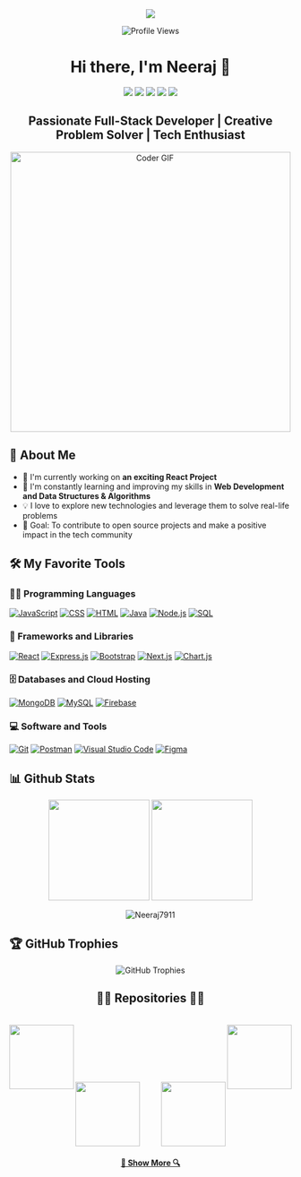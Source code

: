 <div align="center">
  <img src="https://readme-typing-svg.herokuapp.com/?lines=Welcome+to+Neeraj's+GitHub!;Full-Stack+Web+Developer;Always+learning+new+things&font=Fira%20Code&center=true&width=380&height=50&duration=4000&pause=1000">
</div>

<p align="center">
  <img src="https://komarev.com/ghpvc/?username=Neeraj7911&label=Profile%20Views&color=0e75b6&style=flat" alt="Profile Views" />
</p>

<h1 align="center">Hi there, I'm Neeraj 👋</h1>

<p align="center">
<a href="https://linkedin.com/in/neeraj791"><img src="https://img.shields.io/badge/-Neeraj-0077B5?style=flat&logo=linkedin&logoColor=white"/></a>
  <a href="mailto:kumarrneeraj791@gmail.com"><img src="https://img.shields.io/badge/-kumarrneeraj@gmail.com-D14836?style=flat&logo=Gmail&logoColor=white"/></a>
  <a href="https://instagram.com/kumarneeraj791"><img src="https://img.shields.io/badge/-@kumarneeraj791-E4405F?style=flat&logo=Instagram&logoColor=white"/></a>
  <a href="https://leetcode.com/u/neeraj791/"><img src="https://img.shields.io/badge/-LeetCode-FFA116?style=flat&logo=LeetCode&logoColor=black"/></a>
  <a href="https://auth.geeksforgeeks.org/user/neeraj791/profile"><img src="https://img.shields.io/badge/-GeeksforGeeks-00C853?style=flat&logo=geeksforgeeks&logoColor=white"/></a>

</p>

<h2 align="center">Passionate Full-Stack Developer | Creative Problem Solver | Tech Enthusiast</h2>

<p align="center">
  <img src="https://media.giphy.com/media/SWoSkN6DxTszqIKEqv/giphy.gif" alt="Coder GIF" width="500">
</p>

## 🚀 About Me

- 🔭 I'm currently working on **an exciting React Project**
- 🌱 I'm constantly learning and improving my skills in **Web Development and Data Structures & Algorithms**
- 💡 I love to explore new technologies and leverage them to solve real-life problems
- 🎯 Goal: To contribute to open source projects and make a positive impact in the tech community

## 🛠️ My Favorite Tools

### 👨‍💻 Programming Languages

<p>
    <a href="#"><img alt="JavaScript" src="https://img.shields.io/badge/JavaScript-F7DF1E.svg?logo=javascript&logoColor=black"></a>
    <a href="#"><img alt="CSS" src="https://img.shields.io/badge/CSS-1572B6.svg?logo=css3&logoColor=white"></a>
    <a href="#"><img alt="HTML" src="https://img.shields.io/badge/HTML-E34F26.svg?logo=html5&logoColor=white"></a>
    <a href="#"><img alt="Java" src="https://img.shields.io/badge/Java-007396.svg?logo=java&logoColor=white"></a>
    <a href="#"><img alt="Node.js" src="https://img.shields.io/badge/Node.js-43853D.svg?logo=node.js&logoColor=white"></a>
    <a href="#"><img alt="SQL" src="https://custom-icon-badges.herokuapp.com/badge/SQL-025E8C.svg?logo=database&logoColor=white"></a>
</p>

### 🧰 Frameworks and Libraries

<p>
    <a href="#"><img alt="React" src="https://img.shields.io/badge/React-20232a.svg?logo=react&logoColor=%2361DAFB"></a>
    <a href="#"><img alt="Express.js" src="https://img.shields.io/badge/Express.js-404d59.svg?logo=express&logoColor=white"></a>
    <a href="#"><img alt="Bootstrap" src="https://img.shields.io/badge/Bootstrap-7952B3.svg?logo=bootstrap&logoColor=white"></a>
    <a href="#"><img alt="Next.js" src="https://img.shields.io/badge/Next.js-000000.svg?logo=next.js&logoColor=white"></a>
    <a href="#"><img alt="Chart.js" src="https://img.shields.io/badge/Chart.js-FF6384.svg?logo=chart.js&logoColor=white"></a>
</p>

### 🗄️ Databases and Cloud Hosting

<p>
    <a href="#"><img alt="MongoDB" src ="https://img.shields.io/badge/MongoDB-4ea94b.svg?logo=mongodb&logoColor=white"></a>
    <a href="#"><img alt="MySQL" src="https://img.shields.io/badge/MySQL-00f.svg?logo=mysql&logoColor=white"></a>
    <a href="#"><img alt="Firebase" src="https://img.shields.io/badge/Firebase-039BE5.svg?logo=Firebase&logoColor=white"></a>
</p>

### 💻 Software and Tools

<p>
    <a href="#"><img alt="Git" src="https://img.shields.io/badge/Git-F05033.svg?logo=git&logoColor=white"></a>
    <a href="#"><img alt="Postman" src="https://img.shields.io/badge/Postman-FF6C37?logo=postman&logoColor=white"></a>
    <a href="#"><img alt="Visual Studio Code" src="https://img.shields.io/badge/Visual%20Studio%20Code-0078d7.svg?logo=visual-studio-code&logoColor=white"></a>
    <a href="#"><img alt="Figma" src="https://img.shields.io/badge/Figma-F24E1E.svg?logo=figma&logoColor=white"></a>
</p>

## 📊 Github Stats

<p align="center">
  <img height="180em" src="https://github-readme-stats.vercel.app/api?username=Neeraj7911&show_icons=true&hide_border=true&&count_private=true&include_all_commits=true&theme=radical" />
  <img height="180em" src="https://github-readme-stats.vercel.app/api/top-langs/?username=Neeraj7911&exclude_repo=KNN-Image-Classification&show_icons=true&hide_border=true&layout=compact&langs_count=8&theme=radical"/>
</p>

<p align="center">
  <img src="https://streak-stats.demolab.com?user=Neeraj7911&theme=radical&hide_border=true" alt="Neeraj7911" />
</p>

## 🏆 GitHub Trophies

<p align="center">
  <img src="https://github-profile-trophy.vercel.app/?username=Neeraj791&theme=radical&no-frame=false&no-bg=true&margin-w=4" alt="GitHub Trophies" />
</p>

<!--//## 🐍 Contribution Graph

![Snake animation](https://raw.githubusercontent.com/Neeraj7911/Neeraj7911/main/dist/github-contribution-grid-snake.svg)-->

<h2 align="center">👨‍💻 Repositories 👨‍💻</h2>
<br>
<div width="100%" align="center">
  <a align="left" href="https://github.com/Neeraj7911/CryptoDecrypto" title="CryptoDecrypto">
    <img align="left" height="115" src="https://github-readme-stats.vercel.app/api/pin/?username=Neeraj7911&repo=CryptoDecrypto&theme=react&border_color=61dafb&border_radius=10&v=1">
  </a>
  <a align="right" href="https://github.com/Neeraj7911/ai-trip-creator" title="AI Trip Creator">
    <img align="right" height="115" src="https://github-readme-stats.vercel.app/api/pin/?username=Neeraj7911&repo=ai-trip-creator&theme=react&border_color=61dafb&border_radius=10">
  </a>
</div>
<br/><br/><br/><br/><br/><br/>
<div width="100%" align="center">
  <a align="left" href="https://github.com/Neeraj7911/tictactoe-react-game" title="Tic Tac Toe React Game">
    <img align="left" height="115" src="https://github-readme-stats.vercel.app/api/pin/?username=Neeraj7911&repo=tictactoe-react-game&theme=react&border_color=61dafb&border_radius=10">
  </a>
  <a align="right" href="https://github.com/Neeraj7911/weather-updates" title="Weather Updates API Project">
    <img align="right" height="115" src="https://github-readme-stats.vercel.app/api/pin/?username=Neeraj7911&repo=weather-updates&theme=react&border_color=61dafb&border_radius=10">
  </a>
</div>


<br><br><br><br><br><br>

<h4 align="center">
  <a href="https://github.com/Neeraj7911?tab=repositories" title="Show Repositories">🔎 Show More 🔍</a>
</h4> 
